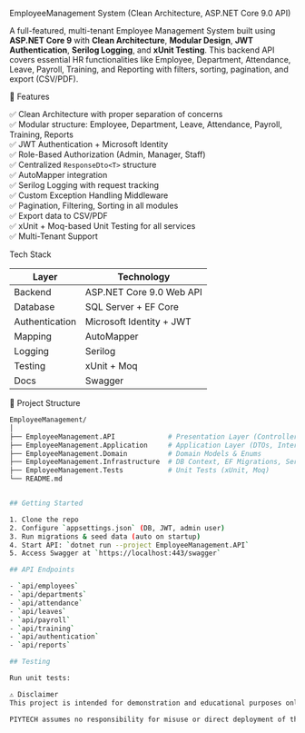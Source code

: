 EmployeeManagement System (Clean Architecture, ASP.NET Core 9.0 API)

A full-featured, multi-tenant Employee Management System built using **ASP.NET Core 9** with **Clean Architecture**, **Modular Design**, **JWT Authentication**, **Serilog Logging**, and **xUnit Testing**. This backend API covers essential HR functionalities like Employee, Department, Attendance, Leave, Payroll, Training, and Reporting with filters, sorting, pagination, and export (CSV/PDF).

📌 Features

✅ Clean Architecture with proper separation of concerns  
✅ Modular structure: Employee, Department, Leave, Attendance, Payroll, Training, Reports  
✅ JWT Authentication + Microsoft Identity  
✅ Role-Based Authorization (Admin, Manager, Staff)  
✅ Centralized `ResponseDto<T>` structure  
✅ AutoMapper integration  
✅ Serilog Logging with request tracking  
✅ Custom Exception Handling Middleware  
✅ Pagination, Filtering, Sorting in all modules  
✅ Export data to CSV/PDF  
✅ xUnit + Moq-based Unit Testing for all services  
✅ Multi-Tenant Support

 Tech Stack

| Layer            | Technology              |
|------------------|--------------------------|
| Backend          | ASP.NET Core 9.0 Web API |
| Database         | SQL Server + EF Core     |
| Authentication   | Microsoft Identity + JWT |
| Mapping          | AutoMapper               |
| Logging          | Serilog                  |
| Testing          | xUnit + Moq              |
| Docs             | Swagger                  |

 📂 Project Structure

```bash
EmployeeManagement/
│
├── EmployeeManagement.API             # Presentation Layer (Controllers, Middleware)
├── EmployeeManagement.Application     # Application Layer (DTOs, Interfaces, Services)
├── EmployeeManagement.Domain          # Domain Models & Enums
├── EmployeeManagement.Infrastructure  # DB Context, EF Migrations, Service Impl
├── EmployeeManagement.Tests           # Unit Tests (xUnit, Moq)
└── README.md


## Getting Started

1. Clone the repo
2. Configure `appsettings.json` (DB, JWT, admin user)
3. Run migrations & seed data (auto on startup)
4. Start API: `dotnet run --project EmployeeManagement.API`
5. Access Swagger at `https://localhost:443/swagger`

## API Endpoints

- `api/employees`
- `api/departments`
- `api/attendance`
- `api/leaves`
- `api/payroll`
- `api/training`
- `api/authentication`
- `api/reports`

## Testing

Run unit tests:

⚠️ Disclaimer
This project is intended for demonstration and educational purposes only. While it follows professional coding practices using Clean Architecture, it is not designed or tested for direct production use in a live business environment without further customization, security hardening, and compliance checks.

PIYTECH assumes no responsibility for misuse or direct deployment of this solution as-is in any organization or business entity.